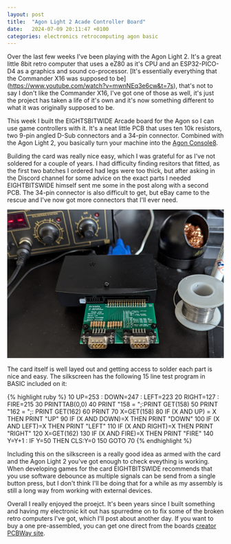 ```yaml
---
layout: post
title:  "Agon Light 2 Acade Controller Board"
date:   2024-07-09 20:11:47 +0100
categories: electronics retrocomputing agon basic
---
```

Over the last few weeks I've been playing with the Agon Light 2.  It's a great little 8bit retro computer that uses a eZ80 as it's CPU and an ESP32-PICO-D4 as a graphics and sound co-processor. [It's essentially everything that the Commander X16 was supposed to be] (https://www.youtube.com/watch?v=mwnNEq3e6cw&t=7s), that's not to say I don't like the Commander X16, I've got one of those as well, it's just the project has taken a life of it's own and it's now something different to what it was originally supposed to be.

This week I built the EIGHTSBITWIDE Arcade board for the Agon so I can use game controllers with it. It's a neat little PCB that uses ten 10k resistors, two 9-pin angled D-Sub connectors and a 34-pin connector. Combined with the Agon Light 2, you basically turn your machine into the [Agon Console8](https://heber.co.uk/agon-console8/).

Building the card was really nice easy, which I was grateful for as I've not soldered for a couple of years. I had difficulty finding resitors that fitted, as the first two batches I ordered had legs were too thick, but after asking in the Discord channel for some advice on the exact parts I needed EIGHTBITSWIDE himself sent me some in the post along with a second PCB. The 34-pin connector is also difficult to get, but eBay came to the rescue and I've now got more connectors that I'll ever need.

![Agon Light 2 EIGHTBITSWIDE Arcade](/assets/images/20240709_eightbitswide_arcade.png)

The card itself is well layed out and getting access to solder each part is nice and easy. The silkscreen has the following 15 line test program in BASIC included on it:

{% highlight ruby %}
   10 UP=253 : DOWN=247 : LEFT=223
   20 RIGHT=127 : FIRE=215
   30 PRINTTAB(0,0)
   40 PRINT "158 = ";:PRINT GET(158)
   50 PRINT "162 = ";: PRINT GET(162)
   60 PRINT
   70 X=GET(158)
   80 IF (X AND UP) = X THEN PRINT "UP"
   90 IF (X AND DOWN)=X THEN PRINT "DOWN"
  100 IF (X AND LEFT)=X THEN PRINT "LEFT"
  110 IF (X AND RIGHT)=X THEN PRINT "RIGHT"
  120 X=GET(162)
  130 IF (X AND FIRE)=X THEN PRINT "FIRE"
  140 Y=Y+1 : IF Y=50 THEN CLS:Y=0
  150 GOTO 70
{% endhighlight %}

Including this on the silkscreen is a really good idea as armed with the card and the Agon Light 2 you've got enough to check eveything is working. When developing games for the card EIGHTBITSWIDE recommends that you use software debounce as multiple signals can be send from a single button press, but I don't think I'll be doing that for a while as my assembly is still a long way from working with external devices.

Overall I really enjoyed the proejct. It's been years since I built something and having my electronic kit out has spurredme on to fix some of the broken retro computers I've got, which I'll post about another day. If you want to buy a one pre-assembled, you can get one direct from the boards [creator PCBWay site](https://www.pcbway.com/project/shareproject/Agon_ARCADE_Joystick_Interface_893b9d84.html).